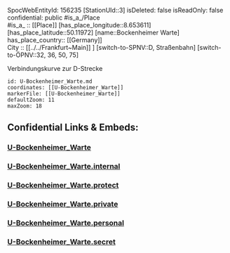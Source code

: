 ﻿---
location: [50.11972,8.653611] 
type: Station 
mapzoom: [8,18] 
mapmarker: subway 
tags:
- geo/station/subway
---
SpocWebEntityId: 156235
[StationUId::3] 
isDeleted: false
isReadOnly: false
confidential: public
#is_a_/Place  
#is_a_ :: [[Place]] 
[has_place_longitude::8.653611] 
[has_place_latitude::50.11972] 
[name::Bockenheimer Warte] 
has_place_country:: [[Germany]]  
City :: [[../../Frankfurt~Main]] ] 
[switch-to-SPNV::D, Straßenbahn] 
[switch-to-ÖPNV::32, 36, 50, 75] 

Verbindungskurve zur D-Strecke

```leaflet
id: U-Bockenheimer_Warte.md
coordinates: [[U-Bockenheimer_Warte]] 
markerFile: [[U-Bockenheimer_Warte]] 
defaultZoom: 11 
maxZoom: 18
```


## Confidential Links & Embeds: 

### [U-Bockenheimer_Warte](/_public/Earth/Continent/Europe/Europe~Central/Germany/Germany~West/Hessen/counties~Hessen/Frankfurt~Main/Stations-FFM~U/U-Bockenheimer_Warte.md) 

### [U-Bockenheimer_Warte.internal](/_internal/Earth/Continent/Europe/Europe~Central/Germany/Germany~West/Hessen/counties~Hessen/Frankfurt~Main/Stations-FFM~U/U-Bockenheimer_Warte.internal.md) 

### [U-Bockenheimer_Warte.protect](/_protect/Earth/Continent/Europe/Europe~Central/Germany/Germany~West/Hessen/counties~Hessen/Frankfurt~Main/Stations-FFM~U/U-Bockenheimer_Warte.protect.md) 

### [U-Bockenheimer_Warte.private](/_private/Earth/Continent/Europe/Europe~Central/Germany/Germany~West/Hessen/counties~Hessen/Frankfurt~Main/Stations-FFM~U/U-Bockenheimer_Warte.private.md) 

### [U-Bockenheimer_Warte.personal](/_personal/Earth/Continent/Europe/Europe~Central/Germany/Germany~West/Hessen/counties~Hessen/Frankfurt~Main/Stations-FFM~U/U-Bockenheimer_Warte.personal.md) 

### [U-Bockenheimer_Warte.secret](/_secret/Earth/Continent/Europe/Europe~Central/Germany/Germany~West/Hessen/counties~Hessen/Frankfurt~Main/Stations-FFM~U/U-Bockenheimer_Warte.secret.md) 

